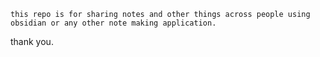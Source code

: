 `this repo is for sharing notes and other things across people using obsidian or any other note making application.`

thank you.
